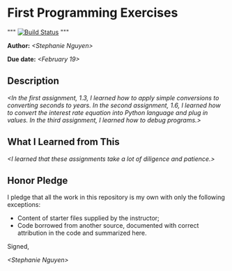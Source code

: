# First Programming Exercises

 """
 [![Build Status](https://img.shields.io/travis/ChapmanCPSC230Spring16/nguye612.svg)](https://travis-ci.org/ChapmanCPSC230Spring16/hw1<nguye612>)
 """

**Author:** _\<Stephanie Nguyen\>_

**Due date:** _\<February 19\>_

## Description

_\<In the first assignment, 1.3, I learned how to apply simple conversions to converting seconds to years. In the second assignment, 1.6, I learned how to convert the interest rate equation into Python language and plug in values. In the third assignment, I learned how to debug programs.\>_

## What I Learned from This

_\<I learned that these assignments take a lot of diligence and patience.\>_

## Honor Pledge

I pledge that all the work in this repository is my own with only the following exceptions:

* Content of starter files supplied by the instructor;
* Code borrowed from another source, documented with correct attribution in the code and summarized here.

Signed,

_\<Stephanie Nguyen\>_
